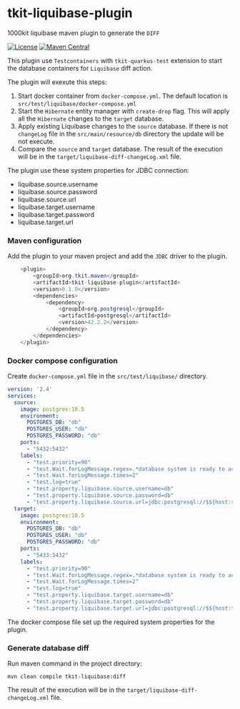 # tkit-liquibase-plugin

1000kit liquibase maven plugin to generate the `DIFF`

[![License](https://img.shields.io/badge/license-Apache--2.0-green?style=for-the-badge&logo=apache)](https://www.apache.org/licenses/LICENSE-2.0)
[![Maven Central](https://img.shields.io/maven-central/v/org.tkit.maven/tkit-liquibase-plugin?logo=java&style=for-the-badge)](https://maven-badges.herokuapp.com/maven-central/org.tkit.maven/tkit-liquibase-plugin)

This plugin use `Testcontainers` with `tkit-quarkus-test` extension to start the database containers
for `Liquibase` diff action.

The plugin will exexute this steps:
1. Start docker container from `docker-compose.yml`. The default location is `src/test/liquibase/docker-compose.yml`
2. Start the `Hibernate` entity manager with `create-drop` flag. This will apply all the `Hibernate` changes to the `target` database.
3. Apply existing Liquibase changes to the `source` database. If there is not `changeLog` file in the `src/main/resource/db` directory the update will be not execute.
4. Compare the `source` and `target` database. The result of the execution will be in the `target/liquibase-diff-changeLog.xml` file. 
 
The plugin use these system properties for JDBC connection:
* liquibase.source.username
* liquibase.source.password
* liquibase.source.url
* liquibase.target.username
* liquibase.target.password
* liquibase.target.url

### Maven configuration

Add the plugin to your maven project and add the `JDBC` driver to the plugin.
```java
    <plugin>
        <groupId>org.tkit.maven</groupId>
        <artifactId>tkit-liquibase-plugin</artifactId>
        <version>0.1.0</version>
        <dependencies>
            <dependency>
                <groupId>org.postgresql</groupId>
                <artifactId>postgresql</artifactId>
                <version>42.2.2</version>
            </dependency>
        </dependencies>
    </plugin>
```

### Docker compose configuration

Create `docker-compose.yml` file in the `src/test/liquibase/` directory.
```yaml
version: '2.4'
services:
  source:
    image: postgres:10.5
    environment:
      POSTGRES_DB: "db"
      POSTGRES_USER: "db"
      POSTGRES_PASSWORD: "db"
    ports:
      - "5432:5432"
    labels:
      - "test.priority=90"
      - "test.Wait.forLogMessage.regex=.*database system is ready to accept connections.*\\s"
      - "test.Wait.forLogMessage.times=2"
      - "test.log=true"
      - "test.property.liquibase.source.username=db"
      - "test.property.liquibase.source.password=db"
      - "test.property.liquibase.source.url=jdbc:postgresql://$${host:source}:$${port:source:5432}/db"
  target:
    image: postgres:10.5
    environment:
      POSTGRES_DB: "db"
      POSTGRES_USER: "db"
      POSTGRES_PASSWORD: "db"
    ports:
      - "5433:5432"
    labels:
      - "test.priority=90"
      - "test.Wait.forLogMessage.regex=.*database system is ready to accept connections.*\\s"
      - "test.Wait.forLogMessage.times=2"
      - "test.log=true"
      - "test.property.liquibase.target.username=db"
      - "test.property.liquibase.target.password=db"
      - "test.property.liquibase.target.url=jdbc:postgresql://$${host:target}:$${port:target:5432}/db"
```
The docker compose file set up the required system properties for the plugin.

### Generate database diff

Run maven command in the project directory:
```shell script
mvn clean compile tkit-liquibase:diff
```
The result of the execution will be in the `target/liquibase-diff-changeLog.xml` file.

